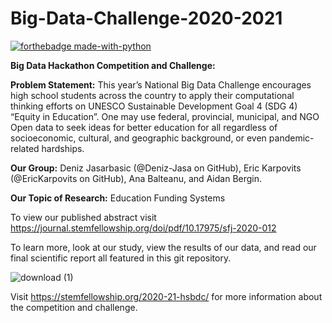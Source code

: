 # Big-Data-Challenge-2020-2021

[![forthebadge made-with-python](http://ForTheBadge.com/images/badges/made-with-python.svg)](https://www.python.org/)

**Big Data Hackathon Competition and Challenge:**

**Problem Statement:** This year’s National Big Data Challenge encourages high school students across the country to apply their computational thinking 
efforts on UNESCO Sustainable Development Goal 4 (SDG 4) “Equity in Education”. One may use federal, provincial, municipal, and NGO Open data to seek 
ideas for better education for all regardless of socioeconomic, cultural, and geographic background, or even pandemic-related hardships.

**Our Group:** Deniz Jasarbasic (@Deniz-Jasa on GitHub), Eric Karpovits (@EricKarpovits on GitHub), Ana Balteanu, and Aidan Bergin.

**Our Topic of Research:** Education Funding Systems 

To view our published abstract visit https://journal.stemfellowship.org/doi/pdf/10.17975/sfj-2020-012

To learn more, look at our study, view the results of our data, and read our final scientific report all featured in this git repository. 

![download (1)](https://user-images.githubusercontent.com/46465622/104156429-06045580-53b7-11eb-8269-44212d9c6201.jpeg)

Visit https://stemfellowship.org/2020-21-hsbdc/ for more information about the competition and challenge.
